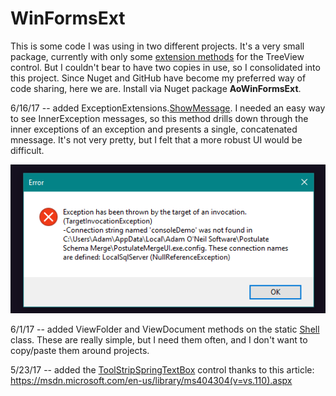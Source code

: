 # WinFormsExt

This is some code I was using in two different projects. It's a very small package, currently with only some [extension methods](https://github.com/adamosoftware/WinFormsExt/blob/master/WinFormsExt/TreeViewExtensions.cs) for the TreeView control. But I couldn't bear to have two copies in use, so I consolidated into this project. Since Nuget and GitHub have become my preferred way of code sharing, here we are. Install via Nuget package **AoWinFormsExt**.

6/16/17 -- added ExceptionExtensions.[ShowMessage](/WinFormsExt/ExceptionExtensions.cs#L12). I needed an easy way to see InnerException messages, so this method drills down through the inner exceptions of an exception and presents a single, concatenated mnessage. It's not very pretty, but I felt that a more robust UI would be difficult.

![img](/ExcShowMsg.png)

6/1/17 -- added ViewFolder and ViewDocument methods on the static [Shell](https://github.com/adamosoftware/WinFormsExt/blob/master/WinFormsExt/Shell.cs) class. These are really simple, but I need them often, and I don't want to copy/paste them around projects.

5/23/17 -- added the [ToolStripSpringTextBox](https://github.com/adamosoftware/WinFormsExt/blob/master/WinFormsExt/Controls/ToolStripSpringTextBox.cs) control thanks to this article: https://msdn.microsoft.com/en-us/library/ms404304(v=vs.110).aspx

